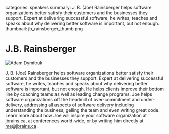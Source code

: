 categories: speakers
summary: J. B. (Joe) Rainsberger helps software organizations better satisfy their customers and the businesses they support. Expert at delivering successful software, he writes, teaches and speaks about why delivering better software is important, but not enough.
thumbnail: jb_rainsberger_thumb.png

#  J.B. Rainsberger

![Adam Dymitruk](/attachments/jb_rainsberger_resized.png)

J. B. (Joe) Rainsberger helps software organizations better satisfy their customers and the businesses they support. Expert at delivering successful software, he writes, teaches and speaks about why delivering better software is important, but not enough. He helps clients improve their bottom line by coaching teams as well as leading change programs. Joe helps software organizations off the treadmill of over-commitment and under-delivery, addressing all aspects of software delivery including understanding the business, gelling the team and even writing great code. Learn more about how Joe will inspire your software organization at jbrains.ca, at conferences world-wide, or by writing him directly at me@jbrains.ca .
